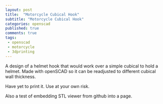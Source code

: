 ```yaml
---
layout: post
title:  "Motorcycle Cubical Hook"
subtitle: "Motorcycle Cubical Hook"
categories: openscad
published: true
comments: true
tags:
 - openscad
 - motorcycle
 - 3dprinting
---
```


A design of a helmet hook that would work over a simple cubical to hold a helmet. Made with openSCAD so it can be readjusted to different cubical wall thickness.

<script src="https://embed.github.com/view/3d/infamy/3dpritings/master/helmethook/helmethook.stl"></script>

Have yet to print it. Use at your own risk.

Also a test of embedding STL viewer from github into a page.
